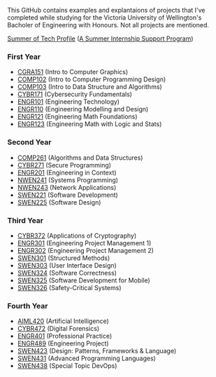 This GitHub contains examples and explantaions of projects that I've completed while studying for the Victoria University of Wellington's Bacholer of Engineering with Honours. Not all projects are mentioned.

[Summer of Tech Profile](https://github.com/BryonyGatehouse/Summer-of-Tech-Profile-Condensed) ([A Summer Internship Support Program](https://summeroftech.co.nz))

### First Year
- [CGRA151]() (Intro to Computer Graphics)
- [COMP102]() (Intro to Computer Programming Design)
- [COMP103]() (Intro to Data Structure and Algorithms)
- [CYBR171]() (Cybersecurity Fundamentals)
- [ENGR101](https://github.com/BryonyGatehouse/ENGR101) (Engineering Technology)
- [ENGR110](https://github.com/BryonyGatehouse/ENGR110) (Engineering Modelling and Design)
- [ENGR121]() (Engineering Math Foundations)
- [ENGR123]() (Engineering Math with Logic and Stats)

### Second Year
- [COMP261](https://github.com/BryonyGatehouse/COMP261)	(Algorithms and Data Structures)
- [CYBR271](https://github.com/BryonyGatehouse/CYBR271)	(Secure Programming)
- [ENGR201](https://github.com/BryonyGatehouse/ENGR201)	(Engineering in Context)
- [NWEN241](https://github.com/BryonyGatehouse/NWEN241)	(Systems Programming)
- [NWEN243](https://github.com/BryonyGatehouse/NWEN243)	(Network Applications)
- [SWEN221](https://github.com/BryonyGatehouse/SWEN221)	(Software Development)
- [SWEN225](https://github.com/BryonyGatehouse/SWEN225)	(Software Design)

### Third Year
- [CYBR372](https://github.com/BryonyGatehouse/CYBR372)	(Applications of Cryptography)
- [ENGR301](https://github.com/BryonyGatehouse/ENGR300)	(Engineering Project Management 1)
- [ENGR302](https://github.com/BryonyGatehouse/ENGR300)	(Engineering Project Management 2)
- [SWEN301]()	(Structured Methods)	
- [SWEN303]()	(User Interface Design)
- [SWEN324]()	(Software Correctness)
- [SWEN325]()	(Software Development for Mobile)
- [SWEN326]()	(Safety-Critical Systems)

### Fourth Year
- [AIML420]()	(Artificial Intelligence)
- [CYBR472]()	(Digital Forensics)
- [ENGR401]()	(Professional Practice)
- [ENGR489]()	(Engineering Project)
- [SWEN423]()	(Design: Patterns, Frameworks & Language)
- [SWEN431]()	(Advanced Programming Languages)
- [SWEN438]()	(Special Topic DevOps)
